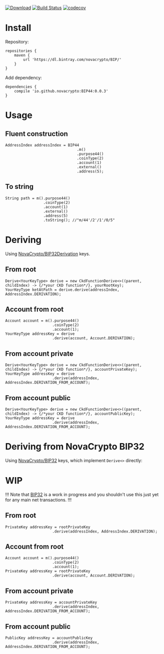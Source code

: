 [![Download](https://api.bintray.com/packages/novacrypto/BIP/BIP44/images/download.svg)](https://bintray.com/novacrypto/BIP/BIP44/_latestVersion) [![Build Status](https://travis-ci.org/NovaCrypto/BIP44.svg?branch=master)](https://travis-ci.org/NovaCrypto/BIP44) [![codecov](https://codecov.io/gh/NovaCrypto/BIP44/branch/master/graph/badge.svg)](https://codecov.io/gh/NovaCrypto/BIP44)

# Install

Repository:

```
repositories {
    maven {
        url 'https://dl.bintray.com/novacrypto/BIP/'
    }
}
```

Add dependency:

```
dependencies {
    compile 'io.github.novacrypto:BIP44:0.0.3'
}

```

# Usage

## Fluent construction

```
AddressIndex addressIndex = BIP44
                                .m()
                                .purpose44()
                                .coinType(2)
                                .account(1)
                                .external()
                                .address(5);
```

## To string

```
String path = m().purpose44()
                 .coinType(2)
                 .account(1)
                 .external()
                 .address(5)
                 .toString(); //"m/44'/2'/1'/0/5"
```

# Deriving

Using [NovaCrypto/BIP32Derivation](https://github.com/NovaCrypto/BIP32Derivation) keys.

## From root

```
Derive<YourKeyType> derive = new CkdFunctionDerive<>((parent, childIndex) -> {/*your CKD function*/}, yourRootKey);
YourKeyType ketAtPath = derive.derive(addressIndex, AddressIndex.DERIVATION);
```

## Account from root

```
Account account = m().purpose44()
                     .coinType(2)
                     .account(1);
YourKeyType addressKey = derive
                     .derive(account, Account.DERIVATION);
```

## From account private

```
Derive<YourKeyType> derive = new CkdFunctionDerive<>((parent, childIndex) -> {/*your CKD function*/}, accountPrivateKey);
YourKeyType addressKey = derive
                     .derive(addressIndex, AddressIndex.DERIVATION_FROM_ACCOUNT);
```

## From account public

```
Derive<YourKeyType> derive = new CkdFunctionDerive<>((parent, childIndex) -> {/*your CKD function*/}, accountPublicKey);
YourKeyType addressKey = derive
                     .derive(addressIndex, AddressIndex.DERIVATION_FROM_ACCOUNT);
```

# Deriving from NovaCrypto BIP32

Using [NovaCrypto/BIP32](https://github.com/NovaCrypto/BIP32) keys, which implement `Derive<>` directly:

# WIP

!!! Note that [BIP32](https://github.com/NovaCrypto/BIP32) is a work in progress and you shouldn't use this just yet for any main net transactions. !!!

## From root

```
PrivateKey addressKey = rootPrivateKey
                     .derive(addressIndex, AddressIndex.DERIVATION);
```

## Account from root

```
Account account = m().purpose44()
                     .coinType(2)
                     .account(1);
PrivateKey addressKey = rootPrivateKey
                     .derive(account, Account.DERIVATION);
```

## From account private

```
PrivateKey addressKey = accountPrivateKey
                     .derive(addressIndex, AddressIndex.DERIVATION_FROM_ACCOUNT);
```

## From account public

```
PublicKey addressKey = accountPublicKey
                     .derive(addressIndex, AddressIndex.DERIVATION_FROM_ACCOUNT);
```
